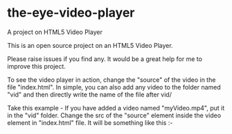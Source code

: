 # the-eye-video-player

A project on HTML5 Video Player

This is an open source project on an HTML5 Video Player.

Please raise issues if you find any. It would be a great help for me to improve this project.



To see the video player in action, change the "source" of the video in the file "index.html". In simple, you can also add any video to the folder named "vid" and then directly write the name of the file after vid/ 

Take this example - If you have added a video named "myVideo.mp4", put it in the "vid" folder. Change the src of the "source" element inside the video element in "index.html" file. It will be something like this :- 
<source src="vid/myVideo.mp4" type="video/mp4">